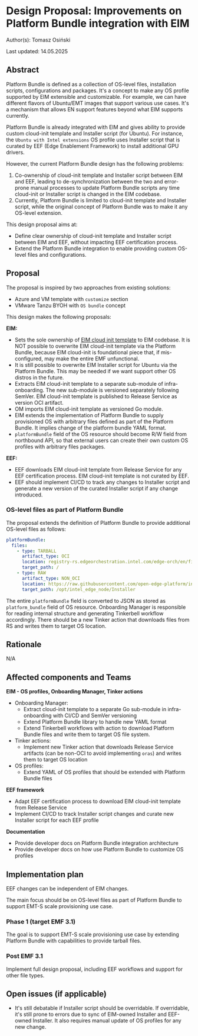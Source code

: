 # Design Proposal: Improvements on Platform Bundle integration with EIM

Author(s): Tomasz Osiński

Last updated: 14.05.2025

## Abstract

Platform Bundle is defined as a collection of OS-level files, installation scripts, configurations and packages.
It's a concept to make any OS profile supported by EIM extensible and customizable. For example,
we can have different flavors of Ubuntu/EMT images that support various use cases.
It's a mechanism that allows EN support features beyond what EIM supports currently.

Platform Bundle is already integrated with EIM and gives ability to provide custom cloud-init template
and Installer script (for Ubuntu).
For instance, the `Ubuntu with Intel extensions` OS profile uses Installer script that is curated
by EEF (Edge Enablement Framework) to install additional GPU drivers.

However, the current Platform Bundle design has the following problems:

1. Co-ownership of cloud-init template and Installer script between EIM and EEF, 
   leading to de-synchronization between the two and error-prone manual processes to update
   Platform Bundle scripts any time cloud-init or Installer script is changed in the EIM codebase.
2. Currently, Platform Bundle is limited to cloud-init template and Installer script,
   while the original concept of Platform Bundle was to make it any OS-level extension.

This design proposal aims at:

- Define clear ownership of cloud-init template and Installer script between EIM and EEF,
  without impacting EEF certification process.
- Extend the Platform Bundle integration to enable providing custom OS-level files and configurations.

## Proposal

The proposal is inspired by two approaches from existing solutions:
- Azure and VM template with `customize` section
- VMware Tanzu BYOH with `OS bundle` concept

This design makes the following proposals:

**EIM:**
- Sets the sole ownership of [EIM cloud init template](https://github.com/open-edge-platform/infra-onboarding/blob/main/onboarding-manager/pkg/cloudinit/infra.cfg) to EIM codebase.
  It is NOT possible to overwrite EIM cloud-init template via the Platform Bundle, because EIM cloud-init is foundational piece that, if mis-configured, may make the entire EMF unfunctional.
- It is still possible to overwrite EIM Installer script for Ubuntu via the Platform Bundle. This may be needed if we want support other OS distros in the future.
- Extracts EIM cloud-init template to a separate sub-module of infra-onboarding. The new sub-module is versioned separately following SemVer. EIM cloud-init template is published to Release Service as version OCI artifact.
- OM imports EIM cloud-init template as versioned Go module.
- EIM extends the implementation of Platform Bundle to supply provisioned OS with arbitrary files defined as part of the Platform Bundle. It implies change of the platform bundle YAML format.
- `platformBundle` field of the OS resource should become R/W field from northbound API, so that external users can create their own custom OS profiles with arbitrary files packages.

**EEF:**
- EEF downloads EIM cloud-init template from Release Service for any EEF certification process. EIM cloud-init template is not curated by EEF.
- EEF should implement CI/CD to track any changes to Installer script and generate a new version of the curated Installer script if any change introduced.

### OS-level files as part of Platform Bundle

The proposal extends the definition of Platform Bundle to provide additional OS-level files as follows: 

```yaml
platformBundle:
  files:
    - type: TARBALL
      artifact_type: OCI
      location: registry-rs.edgeorchestration.intel.com/edge-orch/en/files/platformbundle/standalone-edge-node:0.1.1
      target_path: /
    - type: RAW
      artifact_type: NON_OCI
      location: https://raw.githubusercontent.com/open-edge-platform/infra-onboarding/refs/heads/main/onboarding-manager/pkg/platformbundle/ubuntu-22.04/Installer
      target_path: /opt/intel_edge_node/Installer
```

The entire `platformBundle` field is converted to JSON as stored as `platform_bundle` field of OS resource. Onboarding Manager is responsible for reading internal structure
and generating Tinkerbell workflow accordingly. There should be a new Tinker action that downloads files from RS and writes them to target OS location.

## Rationale

N/A

## Affected components and Teams

**EIM - OS profiles, Onboarding Manager, Tinker actions**
- Onboarding Manager:
  - Extract cloud-init template to a separate Go sub-module in infra-onboarding with CI/CD and SemVer versioning
  - Extend Platform Bundle library to handle new YAML format
  - Extend Tinkerbell workflows with action to download Platform Bundle files and write them to target OS file system.
- Tinker actions:
  - Implement new Tinker action that downloads Release Service artifacts (can be non-OCI to avoid implementing `oras`) and writes them to target OS location
- OS profiles:
  - Extend YAML of OS profiles that should be extended with Platform Bundle files

**EEF framework**
  - Adapt EEF certification process to download EIM cloud-init template from Release Service
  - Implement CI/CD to track Installer script changes and curate new Installer script for each EEF profile

**Documentation**
  - Provide developer docs on Platform Bundle integration architecture
  - Provide developer docs on how use Platform Bundle to customize OS profiles

## Implementation plan

EEF changes can be independent of EIM changes.

The main focus should be on OS-level files as part of Platform Bundle to support EMT-S scale provisioning use case.

### Phase 1 (target EMF 3.1)

The goal is to support EMT-S scale provisioning use case by extending Platform Bundle with capabilities to provide tarball files.

### Post EMF 3.1

Implement full design proposal, including EEF workflows and support for other file types.

## Open issues (if applicable)

- It's still debatable if Installer script should be overridable. If overridable, it's still prone to errors due to sync of EIM-owned Installer and EEF-owned Installer. It also requires manual update of OS profiles for any new change.
